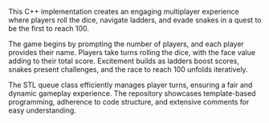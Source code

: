 This C++ implementation creates an engaging multiplayer experience where players roll the dice, navigate ladders, and evade snakes in a quest to be the first to reach 100.

The game begins by prompting the number of players, and each player provides their name. Players take turns rolling the dice, with the face value adding to their total score. Excitement builds as ladders boost scores, snakes present challenges, and the race to reach 100 unfolds iteratively.

The STL queue class efficiently manages player turns, ensuring a fair and dynamic gameplay experience. The repository showcases template-based programming, adherence to code structure, and extensive comments for easy understanding.





